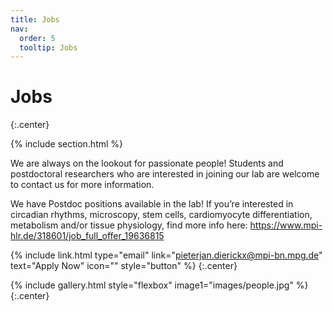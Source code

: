 ```yaml
---
title: Jobs
nav:
  order: 5
  tooltip: Jobs
---
```


# <i class="fas fa-users"></i>Jobs


{:.center}

{% include section.html %}

We are always on the lookout for passionate people! Students and postdoctoral researchers who are interested in joining our lab are welcome to contact us for more information.

We have Postdoc positions available in the lab! If you’re interested in circadian rhythms, microscopy, stem cells, cardiomyocyte differentiation, metabolism and/or tissue physiology, find more info here:
<a href="https://www.mpi-hlr.de/318601/job_full_offer_19636815">https://www.mpi-hlr.de/318601/job_full_offer_19636815</a>

{% include link.html type="email" link="pieterjan.dierickx@mpi-bn.mpg.de" text="Apply Now" icon="" style="button" %}
{:.center}


{% include gallery.html style="flexbox" image1="images/people.jpg" %} {:.center}
